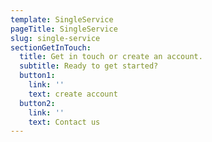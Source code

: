 ```yaml
---
template: SingleService
pageTitle: SingleService
slug: single-service
sectionGetInTouch:
  title: Get in touch or create an account.
  subtitle: Ready to get started?
  button1:
    link: ''
    text: create account
  button2:
    link: ''
    text: Contact us
---
```

